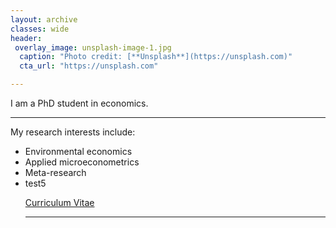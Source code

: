 ```yaml
---
layout: archive
classes: wide
header:
 overlay_image: unsplash-image-1.jpg
  caption: "Photo credit: [**Unsplash**](https://unsplash.com)"
  cta_url: "https://unsplash.com"

---
```




<p>I am a PhD student in economics.<p>

  
<hr>
My research interests include:
<ul>
   <li>Environmental economics</li>
   <li>Applied microeconometrics</li>
   <li>Meta-research</li>
  <li> test5 </li>
 

<p><a href="/home/assets/images/CV_AH_2022.pdf">Curriculum Vitae</a></p>
  
<hr>


  

   


